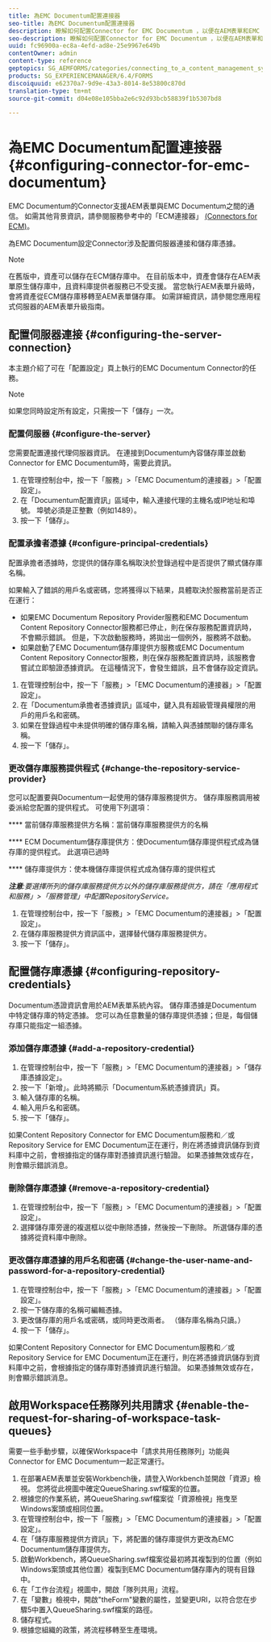 ```yaml
---
title: 為EMC Documentum配置連接器
seo-title: 為EMC Documentum配置連接器
description: 瞭解如何配置Connector for EMC Documentum ，以便在AEM表單和EMC Documentum之間進行通信。
seo-description: 瞭解如何配置Connector for EMC Documentum ，以便在AEM表單和EMC Documentum之間進行通信。
uuid: fc96900a-ec8a-4efd-ad8e-25e9967e649b
contentOwner: admin
content-type: reference
geptopics: SG_AEMFORMS/categories/connecting_to_a_content_management_system
products: SG_EXPERIENCEMANAGER/6.4/FORMS
discoiquuid: e62370a7-9d9e-43a3-8014-8e53800c870d
translation-type: tm+mt
source-git-commit: d04e08e105bba2e6c92d93bcb58839f1b5307bd8

---
```



# 為EMC Documentum配置連接器 {#configuring-connector-for-emc-documentum}

EMC Documentum的Connector支援AEM表單與EMC Documentum之間的通信。 如需其他背景資訊，請參閱服務參考中的「ECM連接器」 [(Connectors for ECM)](https://www.adobe.com/go/learn_aemforms_services_63)。

為EMC Documentum設定Connector涉及配置伺服器連接和儲存庫憑據。

>[!NOTE]
>
>在舊版中，資產可以儲存在ECM儲存庫中。 在目前版本中，資產會儲存在AEM表單原生儲存庫中，且資料庫提供者服務已不受支援。 當您執行AEM表單升級時，會將資產從ECM儲存庫移轉至AEM表單儲存庫。 如需詳細資訊，請參閱您應用程式伺服器的AEM表單升級指南。

## 配置伺服器連接 {#configuring-the-server-connection}

本主題介紹了可在「配置設定」頁上執行的EMC Documentum Connector的任務。

>[!NOTE]
>
>如果您同時設定所有設定，只需按一下「儲存」一次。

### 配置伺服器 {#configure-the-server}

您需要配置連接代理伺服器資訊。 在連接到Documentum內容儲存庫並啟動Connector for EMC Documentum時，需要此資訊。

1. 在管理控制台中，按一下「服務」>「EMC Documentum的連接器」>「配置設定」。
1. 在「Documentum配置資訊」區域中，輸入連接代理的主機名或IP地址和埠號。 埠號必須是正整數（例如1489）。
1. 按一下「儲存」。

### 配置承擔者憑據 {#configure-principal-credentials}

配置承擔者憑據時，您提供的儲存庫名稱取決於登錄過程中是否提供了顯式儲存庫名稱。

如果輸入了錯誤的用戶名或密碼，您將獲得以下結果，具體取決於服務當前是否正在運行：

* 如果EMC Documentum Repository Provider服務和EMC Documentum Content Repository Connector服務都已停止，則在保存服務配置資訊時，不會顯示錯誤。 但是，下次啟動服務時，將拋出一個例外，服務將不啟動。
* 如果啟動了EMC Documentum儲存庫提供方服務或EMC Documentum Content Repository Connector服務，則在保存服務配置資訊時，該服務會嘗試立即驗證憑據資訊。 在這種情況下，會發生錯誤，且不會儲存設定資訊。

1. 在管理控制台中，按一下「服務」>「EMC Documentum的連接器」>「配置設定」。
1. 在「Documentum承擔者憑據資訊」區域中，鍵入具有超級管理員權限的用戶的用戶名和密碼。
1. 如果在登錄過程中未提供明確的儲存庫名稱，請輸入與憑據關聯的儲存庫名稱。
1. 按一下「儲存」。

### 更改儲存庫服務提供程式 {#change-the-repository-service-provider}

您可以配置要與Documentum一起使用的儲存庫服務提供方。 儲存庫服務調用被委派給您配置的提供程式。 可使用下列選項：

**** 當前儲存庫服務提供方名稱：當前儲存庫服務提供方的名稱

**** ECM Documentum儲存庫提供方：使Documentum儲存庫提供程式成為儲存庫的提供程式。 此選項已過時

**** 儲存庫提供方：使本機儲存庫提供程式成為儲存庫的提供程式

***注意&#x200B;**:要選擇所列的儲存庫服務提供方以外的儲存庫服務提供方，請在「應用程式和服務」>「服務管理」中配置RepositoryService。<!-- Fix broken link (See Managing Services) -->*

1. 在管理控制台中，按一下「服務」>「EMC Documentum的連接器」>「配置設定」。
1. 在儲存庫服務提供方資訊區中，選擇替代儲存庫服務提供方。
1. 按一下「儲存」。

## 配置儲存庫憑據 {#configuring-repository-credentials}

Documentum憑證資訊會用於AEM表單系統內容。 儲存庫憑據是Documentum中特定儲存庫的特定憑據。 您可以為任意數量的儲存庫提供憑據；但是，每個儲存庫只能指定一組憑據。

### 添加儲存庫憑據 {#add-a-repository-credential}

1. 在管理控制台中，按一下「服務」>「EMC Documentum的連接器」>「儲存庫憑據設定」。
1. 按一下「新增」。此時將顯示「Documentum系統憑據資訊」頁。
1. 輸入儲存庫的名稱。
1. 輸入用戶名和密碼。
1. 按一下「儲存」。

如果Content Repository Connector for EMC Documentum服務和／或Repository Service for EMC Documentum正在運行，則在將憑據資訊儲存到資料庫中之前，會根據指定的儲存庫對憑據資訊進行驗證。 如果憑據無效或存在，則會顯示錯誤消息。

### 刪除儲存庫憑據 {#remove-a-repository-credential}

1. 在管理控制台中，按一下「服務」>「EMC Documentum的連接器」>「配置設定」。
1. 選擇儲存庫旁邊的複選框以從中刪除憑據，然後按一下刪除。 所選儲存庫的憑據將從資料庫中刪除。

### 更改儲存庫憑據的用戶名和密碼 {#change-the-user-name-and-password-for-a-repository-credential}

1. 在管理控制台中，按一下「服務」>「EMC Documentum的連接器」>「配置設定」。
1. 按一下儲存庫的名稱可編輯憑據。
1. 更改儲存庫的用戶名或密碼，或同時更改兩者。 （儲存庫名稱為只讀。）
1. 按一下「儲存」。

如果Content Repository Connector for EMC Documentum服務和／或Repository Service for EMC Documentum正在運行，則在將憑據資訊儲存到資料庫中之前，會根據指定的儲存庫對憑據資訊進行驗證。 如果憑據無效或存在，則會顯示錯誤消息。

## 啟用Workspace任務隊列共用請求 {#enable-the-request-for-sharing-of-workspace-task-queues}

需要一些手動步驟，以確保Workspace中「請求共用任務隊列」功能與Connector for EMC Documentum一起正常運行。

1. 在部署AEM表單並安裝Workbench後，請登入Workbench並開啟「資源」檢視。 您將從此視圖中確定QueueSharing.swf檔案的位置。
1. 根據您的作業系統，將QueueSharing.swf檔案從「資源檢視」拖曳至Windows案頭或相同位置。
1. 在管理控制台中，按一下「服務」>「EMC Documentum的連接器」>「配置設定」。
1. 在「儲存庫服務提供方資訊」下，將配置的儲存庫提供方更改為EMC Documentum儲存庫提供方。
1. 啟動Workbench，將QueueSharing.swf檔案從最初將其複製到的位置（例如Windows案頭或其他位置）複製到EMC Documentum儲存庫內的現有目錄中。
1. 在「工作台流程」視圖中，開啟「隊列共用」流程。
1. 在「變數」檢視中，開啟&quot;theForm&quot;變數的屬性，並變更URI，以符合您在步驟5中置入QueueSharing.swf檔案的路徑。
1. 儲存程式。
1. 根據您組織的政策，將流程移轉至生產環境。

